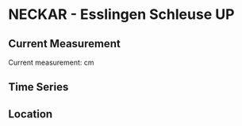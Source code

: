 # NECKAR - Esslingen Schleuse UP

## Current Measurement

Current measurement: <Value topic="rivers/pegel-online/NECKAR/Esslingen-Schleuse-UP/measurementValue"/> cm

## Time Series

<TimeSeries topic="rivers/pegel-online/NECKAR/Esslingen-Schleuse-UP/measurementValue" period="week" />

## Location

<WorldMap>
  <Marker lat="48.73239051682729" lon="9.311061063185585" labelTopic="rivers/pegel-online/NECKAR/Esslingen-Schleuse-UP/measurementValue" />
</WorldMap>
